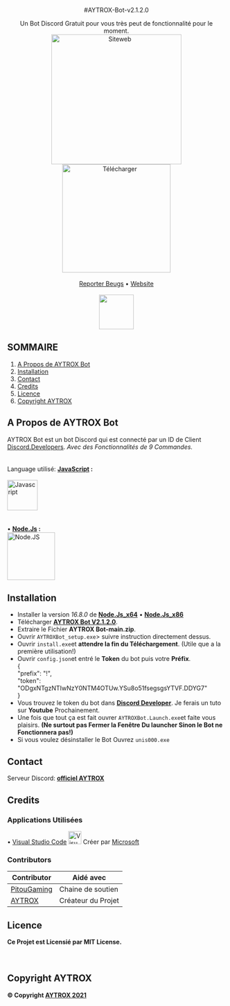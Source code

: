 <p align="center"> #AYTROX-Bot-v2.1.2.0

<!-- PROJECT LOGO -->
<br />
<p align="center">
  <p align="center">
    Un Bot Discord Gratuit pour vous très peut de fonctionnalité pour le moment.
	<br />
	  <a href="https://aytrox.wixsite.com/website" target="_blank" title="Logo OFFICIEL de AYTROX">
	<img 	alt="Siteweb"
		src="https://i.imgur.com/a8WOqHV.png"
		width="300"
		height="300"
</a>
	  <br />
		  <a href="https://github.com/AYTROX-OFFICIEL/AYTROX-Bot/archive/refs/heads/main.zip" title="Télécharger">
    <img  alt="Télécharger"
	  src="https://img.shields.io/badge/Downloads-Derni%C3%A8re%20version%3A%20v2.1.2.0-orange"
	  width="250">
		  </a>
    <br />
    <br />
    <a href="https://discord.gg/6RcTWgucPn">Reporter Beugs</a>
    •
    <a href="https://aytrox.wixsite.com/website">Website</a>
    <br />
    <br />
      <a href="https://dsc.gg/AYTROX" title="Discord">
		  <img src="https://i.imgur.com/NzWJsgU.png"
		       href="https://dsc.gg/AYTROX"
		       width="80">
		  </a>
  </p>
</p>



<!-- SOMMAIRE -->
## SOMMAIRE

<ol>
    <li><a href="#a-propos-de-aytrox-bot">A Propos de AYTROX Bot</a></li>
    <li><a href="#installation">Installation</a></li>
    <li><a href="#contact">Contact</a></li>
    <li><a href="#credits">Credits</a></li>
    <li><a href="#licence">Licence</a></li>
    <li><a href="#copyright-aytrox">Copyright AYTROX</a></li>
</ol>



<!-- A Propos de AYTROX Bot -->
## A Propos de AYTROX Bot

AYTROX Bot est un bot Discord qui est connecté par un ID de Client [Discord.Developers](https://discord.com/developers/applications). _Avec des Fonctionnalités de 9 Commandes._<br>
<br><br>
Language utilisé: **[JavaScript](https://developer.mozilla.org/fr/docs/Web/JavaScript) :**
        <br/>
	</br>
	<img src="https://i.imgur.com/cbpCqLw.png" width="70" height="70" title="Javascript">
	<br/>
	</br>
	<br>
	• **[Node.Js](https://nodejs.org/fr/about/) :**<br/>
	<img src="https://nodejs.org/static/images/logos/nodejs-new-pantone-black.svg" width="110" height="110" title="Node.JS">



<!-- INSTALLATION -->
## Installation

- Installer la version _16.8.0_ de **[Node.Js_x64](https://nodejs.org/download/release/v16.8.0/node-v16.8.0-x64.msi)** • **[Node.Js_x86](https://nodejs.org/download/release/v16.8.0/node-v16.8.0-x86.msi)**
- Télécharger **[AYTROX Bot V2.1.2.0](https://github.com/AYTROX-OFFICIEL/AYTROX-Bot/archive/refs/heads/main.zip)**.
- Extraire le Fichier **AYTROX Bot-main.zip**.
- Ouvrir `AYTROXBot_setup.exe`> suivre instruction directement dessus.
- Ouvrir `install.exe`et **attendre la fin du Téléchargement**. (Utile que a la première utilisation!)
- Ouvrir `config.json`et entré le **Token** du bot puis votre **Préfix**.<br/>
   {<br/>
    "prefix": "!",<br/>
    "token": "ODgxNTgzNTIwNzY0NTM4OTUw.YSu8o51fsegsgsYTVF.DDYG7"<br/>
   }
- Vous trouvez le token du bot dans **[Discord Developer](https://discord.com/developers/applications)**. Je ferais un tuto sur **Youtube** Prochainement.
- Une fois que tout ça est fait ouvrer `AYTROXBot.Launch.exe`et faite vous plaisirs. **(Ne surtout pas Fermer la Fenêtre Du launcher Sinon le Bot ne Fonctionnera pas!)**
- Si vous voulez désinstaller le Bot Ouvrez `unis000.exe`



<!-- CONTACT -->
## Contact


Serveur Discord: **[officiel AYTROX](https://dsc.gg/AYTROX)**


<!-- CREDITS -->
## Credits

### Applications Utilisées
• [Visual Studio Code](https://code.visualstudio.com/) <img src="https://upload.wikimedia.org/wikipedia/commons/thumb/9/9a/Visual_Studio_Code_1.35_icon.svg/1200px-Visual_Studio_Code_1.35_icon.svg.png" width="30" title="Visual Studio Code"> Créer par [Microsoft](https://github.com/microsoft) <br>

### Contributors

| Contributor | Aidé avec |
| ----------- | --------- |
| [PitouGaming](https://www.youtube.com/channel/UCH97qiXvxU75rLAj27pRWfA)  |  Chaine de soutien |
| [AYTROX](https://www.youtube.com/c/AYTROX)  | Créateur du Projet |



<!-- LICENSE -->
## Licence

**Ce Projet est Licensié par MIT License.**
<br>
<br>
<br>
<!-- Copyright AYTROX -->
## Copyright AYTROX

**© Copyright [AYTROX 2021](https://aytrox.wixsite.com/website)**
